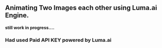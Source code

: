 ## Animating Two Images each other using Luma.ai Engine.
#### still work in progress....


### Had used Paid API KEY powered by Luma.ai
